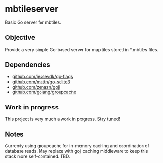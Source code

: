 mbtileserver
============

Basic Go server for mbtiles.


## Objective ##
Provide a very simple Go-based server for map tiles stored in *.mbtiles files.

## Dependencies ##
* [github.com/jessevdk/go-flags](http://github.com/jessevdk/go-flags)
* [github.com/mattn/go-sqlite3](http://github.com/mattn/go-sqlite3)
* [github.com/zenazn/goji](http://github.com/zenazn/goji)
* [github.com/golang/groupcache](http://github.com/golang/groupcache)

## Work in progress ##
This project is very much a work in progress.  Stay tuned!

## Notes ##
Currently using groupcache for in-memory caching and coordination of database reads.  May replace with goji caching middleware to keep this stack more self-contained.  TBD.